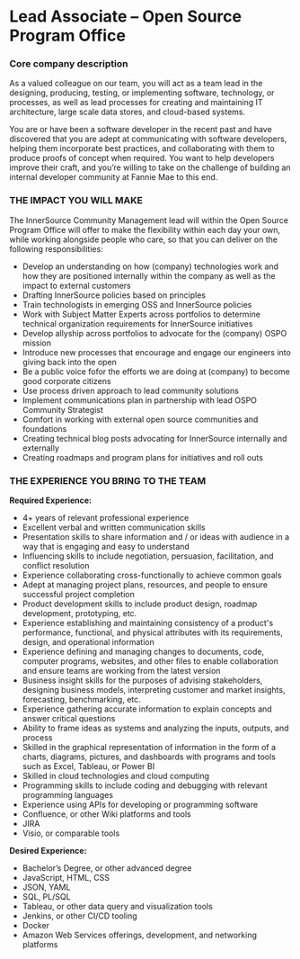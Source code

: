 # Lead Associate – Open Source Program Office

### Core company description

As a valued colleague on our team, you will act as a team lead in the designing, producing, testing, or implementing software, technology, or processes,
as well as lead processes for creating and maintaining IT architecture, large scale data stores, and cloud-based systems.

You are or have been a software developer in the recent past and have discovered that you are adept at communicating with software developers, helping
them incorporate best practices, and collaborating with them to produce proofs of concept when required. You want to help developers improve their
craft, and you’re willing to take on the challenge of building an internal developer community at Fannie Mae to this end.


### THE IMPACT YOU WILL MAKE

The InnerSource Community Management lead will within the Open Source Program Office will offer to make the flexibility within each day your own, while working alongside people who care, so that you can deliver on the following responsibilities: 

- Develop an understanding on how (company) technologies work and how they are positioned internally within the company as well as the impact to external customers
- Drafting InnerSource policies based on principles 
- Train technologists in emerging OSS and InnerSource policies 
- Work with Subject Matter Experts across portfolios to determine technical organization requirements for InnerSource initiatives 
- Develop allyship across portfolios to advocate for the (company) OSPO mission
- Introduce new processes that encourage and engage our engineers into giving back into the open 
- Be a public voice fofor the efforts we are doing at (company) to become good corporate citizens
- Use process driven approach to lead community solutions 
- Implement communications plan in partnership with lead OSPO Community Strategist 
- Comfort in working with external open source communities and foundations 
- Creating technical blog posts advocating for InnerSource internally and externally 
- Creating roadmaps and program plans for initiatives and roll outs


### THE EXPERIENCE YOU BRING TO THE TEAM

**Required Experience:**

- 4+ years of relevant professional experience
- Excellent verbal and written communication skills
- Presentation skills to share information and / or ideas with audience in a way that is engaging and easy to understand
- Influencing skills to include negotiation, persuasion, facilitation, and conflict resolution
- Experience collaborating cross-functionally to achieve common goals
- Adept at managing project plans, resources, and people to ensure successful project completion
- Product development skills to include product design, roadmap development, prototyping, etc.
- Experience establishing and maintaining consistency of a product's performance, functional, and physical attributes with its requirements,
design, and operational information
- Experience defining and managing changes to documents, code, computer programs, websites, and other files to enable collaboration and
ensure teams are working from the latest version
- Business insight skills for the purposes of advising stakeholders, designing business models, interpreting customer and market insights,
forecasting, benchmarking, etc.
- Experience gathering accurate information to explain concepts and answer critical questions
- Ability to frame ideas as systems and analyzing the inputs, outputs, and process
- Skilled in the graphical representation of information in the form of a charts, diagrams, pictures, and dashboards with programs and tools such
as Excel, Tableau, or Power BI
- Skilled in cloud technologies and cloud computing
- Programming skills to include coding and debugging with relevant programming languages
- Experience using APIs for developing or programming software
- Confluence, or other Wiki platforms and tools
- JIRA
- Visio, or comparable tools


**Desired Experience:**

- Bachelor’s Degree, or other advanced degree
- JavaScript, HTML, CSS
- JSON, YAML
- SQL, PL/SQL
- Tableau, or other data query and visualization tools
- Jenkins, or other CI/CD tooling
- Docker
- Amazon Web Services offerings, development, and networking platforms
